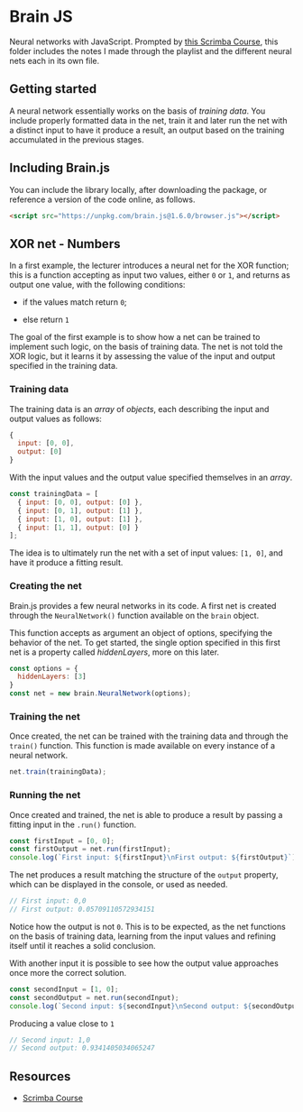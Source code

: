 # Brain JS

Neural networks with JavaScript. Prompted by [this Scrimba Course](https://scrimba.com/g/gneuralnetworks), this folder includes the notes I made through the playlist and the different neural nets each in its own file.

## Getting started

A neural network essentially works on the basis of _training data_. You include properly formatted data in the net, train it and later run the net with a distinct input to have it produce a result, an output based on the training accumulated in the previous stages.

## Including Brain.js

You can include the library locally, after downloading the package, or reference a version of the code online, as follows.

```html
<script src="https://unpkg.com/brain.js@1.6.0/browser.js"></script>
```

## XOR net - Numbers

In a first example, the lecturer introduces a neural net for the XOR function; this is a function accepting as input two values, either `0` or `1`, and returns as output one value, with the following conditions:

- if the values match return `0`;

- else return `1`

The goal of the first example is to show how a net can be trained to implement such logic, on the basis of training data. The net is not told the XOR logic, but it learns it by assessing the value of the input and output specified in the training data.

### Training data

The training data is an _array_ of _objects_, each describing the input and output values as follows:

```js
{
  input: [0, 0],
  output: [0]
}
```

With the input values and the output value specified themselves in an _array_.

```js
const trainingData = [
  { input: [0, 0], output: [0] },
  { input: [0, 1], output: [1] },
  { input: [1, 0], output: [1] },
  { input: [1, 1], output: [0] }
];
```

The idea is to ultimately run the net with a set of input values: `[1, 0]`, and have it produce a fitting result.

### Creating the net

Brain.js provides a few neural networks in its code. A first net is created through the `NeuralNetwork()` function available on the `brain` object.

This function accepts as argument an object of options, specifying the behavior of the net. To get started, the single option specified in this first net is a property called _hiddenLayers_, more on this later.

```js
const options = {
  hiddenLayers: [3]
}
const net = new brain.NeuralNetwork(options);
```

### Training the net

Once created, the net can be trained with the training data and through the `train()` function. This function is made available on every instance of a neural network.

```js
net.train(trainingData);
```

### Running the net

Once created and trained, the net is able to produce a result by passing a fitting input in the `.run()` function.

```js
const firstInput = [0, 0];
const firstOutput = net.run(firstInput);
console.log(`First input: ${firstInput}\nFirst output: ${firstOutput}`);
```

The net produces a result matching the structure of the `output` property, which can be displayed in the console, or used as needed.

```js
// First input: 0,0
// First output: 0.05709110572934151
```

Notice how the output is not `0`. This is to be expected, as the net functions on the basis of training data, learning from the input values and refining itself until it reaches a solid conclusion.

With another input it is possible to see how the output value approaches once more the correct solution.

```js
const secondInput = [1, 0];
const secondOutput = net.run(secondInput);
console.log(`Second input: ${secondInput}\nSecond output: ${secondOutput}`);
```

Producing a value close to `1`

```js
// Second input: 1,0
// Second output: 0.9341405034065247
```

## Resources

- [Scrimba Course](https://scrimba.com/g/gneuralnetworks)